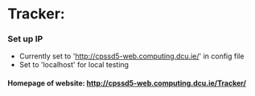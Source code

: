 # Tracker:

### Set up IP

* Currently set to 'http://cpssd5-web.computing.dcu.ie/' in config file<br />
* Set to 'localhost' for local testing<br />

#### Homepage of website: http://cpssd5-web.computing.dcu.ie/Tracker/


